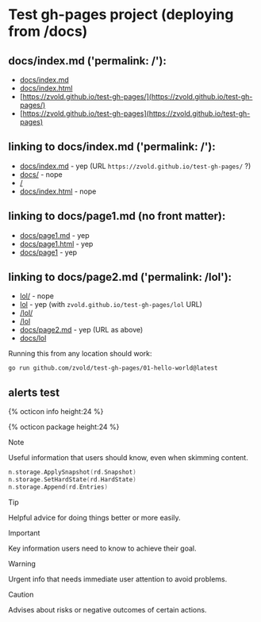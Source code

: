 # Test gh-pages project (deploying from /docs)

## docs/index.md ('permalink: /'):

- [docs/index.md](docs/index.md)
- [docs/index.html](docs/index.html)
- [https://zvold.github.io/test-gh-pages/](https://zvold.github.io/test-gh-pages/)
- [https://zvold.github.io/test-gh-pages](https://zvold.github.io/test-gh-pages)

## linking to docs/index.md ('permalink: /'):

- [docs/index.md](docs/index.md) - yep (URL `https://zvold.github.io/test-gh-pages/` ?)
- [docs/](docs/) - nope
- [/](/)
- [docs/index.html](docs/index.html) - nope

## linking to docs/page1.md (no front matter):

- [docs/page1.md](docs/page1.md) - yep
- [docs/page1.html](docs/page1.html) - yep
- [docs/page1](docs/page1) - yep

## linking to docs/page2.md ('permalink: /lol'):

- [lol/](lol/) - nope
- [lol](lol) - yep (with `zvold.github.io/test-gh-pages/lol` URL)
- [/lol/](/lol/)
- [/lol](lol)
- [docs/page2.md](docs/page2.md) - yep (URL as above)
- [docs/lol](docs/lol)

Running this from any location should work:

```
go run github.com/zvold/test-gh-pages/01-hello-world@latest 
```

## alerts test

{% octicon info height:24 %}

{% octicon package height:24 %}

> [!NOTE]
> Useful information that users should know, even when skimming content.
> ```go
> n.storage.ApplySnapshot(rd.Snapshot)
> n.storage.SetHardState(rd.HardState)
> n.storage.Append(rd.Entries)
> ```

> [!TIP]
> Helpful advice for doing things better or more easily.

> [!IMPORTANT]
> Key information users need to know to achieve their goal.

> [!WARNING]
> Urgent info that needs immediate user attention to avoid problems.

> [!CAUTION]
> Advises about risks or negative outcomes of certain actions.
